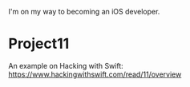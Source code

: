I'm on my way to becoming an iOS developer.

# Project11
An example on Hacking with Swift: https://www.hackingwithswift.com/read/11/overview
